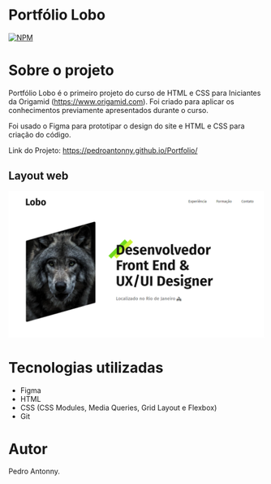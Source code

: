 # Portfólio Lobo

[![NPM](https://img.shields.io/npm/l/react)](https://github.com/arthurOd3v/portfolio-lobo/blob/main/LICENSE)

# Sobre o projeto

Portfólio Lobo é o primeiro projeto do curso de HTML e CSS para Iniciantes da Origamid (https://www.origamid.com). Foi criado para aplicar os conhecimentos previamente apresentados durante o curso.

Foi usado o Figma para prototipar o design do site e HTML e CSS para criação do código.

Link do Projeto: https://pedroantonny.github.io/Portfolio/

## Layout web

![Web 1](https://github.com/arthurOd3v/portfolio-lobo/blob/main/img.png)

# Tecnologias utilizadas

- Figma
- HTML
- CSS (CSS Modules, Media Queries, Grid Layout e Flexbox)
- Git

# Autor

Pedro Antonny.
